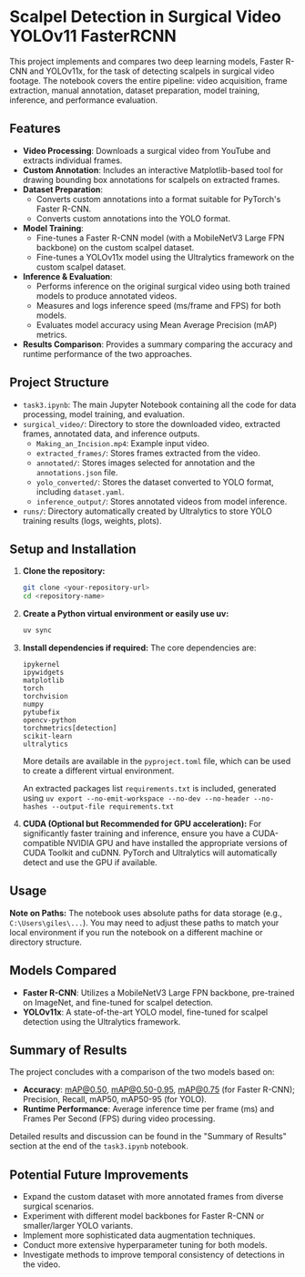 # Scalpel Detection in Surgical Video YOLOv11 FasterRCNN

This project implements and compares two deep learning models, Faster R-CNN and YOLOv11x, for the task of detecting scalpels in surgical video footage. The notebook covers the entire pipeline: video acquisition, frame extraction, manual annotation, dataset preparation, model training, inference, and performance evaluation.

## Features

* **Video Processing**: Downloads a surgical video from YouTube and extracts individual frames.
* **Custom Annotation**: Includes an interactive Matplotlib-based tool for drawing bounding box annotations for scalpels on extracted frames.
* **Dataset Preparation**:
  * Converts custom annotations into a format suitable for PyTorch's Faster R-CNN.
  * Converts custom annotations into the YOLO format.
* **Model Training**:
  * Fine-tunes a Faster R-CNN model (with a MobileNetV3 Large FPN backbone) on the custom scalpel dataset.
  * Fine-tunes a YOLOv11x model using the Ultralytics framework on the custom scalpel dataset.
* **Inference & Evaluation**:
  * Performs inference on the original surgical video using both trained models to produce annotated videos.
  * Measures and logs inference speed (ms/frame and FPS) for both models.
  * Evaluates model accuracy using Mean Average Precision (mAP) metrics.
* **Results Comparison**: Provides a summary comparing the accuracy and runtime performance of the two approaches.

## Project Structure

* `task3.ipynb`: The main Jupyter Notebook containing all the code for data processing, model training, and evaluation.
* `surgical_video/`: Directory to store the downloaded video, extracted frames, annotated data, and inference outputs.
  * `Making_an_Incision.mp4`: Example input video.
  * `extracted_frames/`: Stores frames extracted from the video.
  * `annotated/`: Stores images selected for annotation and the `annotations.json` file.
  * `yolo_converted/`: Stores the dataset converted to YOLO format, including `dataset.yaml`.
  * `inference_output/`: Stores annotated videos from model inference.
* `runs/`: Directory automatically created by Ultralytics to store YOLO training results (logs, weights, plots).

## Setup and Installation

1. **Clone the repository:**

    ```bash
    git clone <your-repository-url>
    cd <repository-name>
    ```

2. **Create a Python virtual environment or easily use uv:**

    ```bash
    uv sync
    ```

3. **Install dependencies if required:**
    The core dependencies are:

    ```
    ipykernel
    ipywidgets
    matplotlib
    torch
    torchvision
    numpy
    pytubefix
    opencv-python
    torchmetrics[detection]
    scikit-learn
    ultralytics
    ```

    More details are available in the `pyproject.toml` file, which can be used to create a different virtual environment.

    An extracted packages list `requirements.txt` is included, generated using `uv export --no-emit-workspace --no-dev --no-header --no-hashes --output-file requirements.txt`

4. **CUDA (Optional but Recommended for GPU acceleration):**
    For significantly faster training and inference, ensure you have a CUDA-compatible NVIDIA GPU and have installed the appropriate versions of CUDA Toolkit and cuDNN. PyTorch and Ultralytics will automatically detect and use the GPU if available.

## Usage

**Note on Paths:** The notebook uses absolute paths for data storage (e.g., `C:\Users\giles\...`). You may need to adjust these paths to match your local environment if you run the notebook on a different machine or directory structure.

## Models Compared

* **Faster R-CNN**: Utilizes a MobileNetV3 Large FPN backbone, pre-trained on ImageNet, and fine-tuned for scalpel detection.
* **YOLOv11x**: A state-of-the-art YOLO model, fine-tuned for scalpel detection using the Ultralytics framework.

## Summary of Results

The project concludes with a comparison of the two models based on:

* **Accuracy**: mAP@0.50, mAP@0.50-0.95, mAP@0.75 (for Faster R-CNN); Precision, Recall, mAP50, mAP50-95 (for YOLO).
* **Runtime Performance**: Average inference time per frame (ms) and Frames Per Second (FPS) during video processing.

Detailed results and discussion can be found in the "Summary of Results" section at the end of the `task3.ipynb` notebook.

## Potential Future Improvements

* Expand the custom dataset with more annotated frames from diverse surgical scenarios.
* Experiment with different model backbones for Faster R-CNN or smaller/larger YOLO variants.
* Implement more sophisticated data augmentation techniques.
* Conduct more extensive hyperparameter tuning for both models.
* Investigate methods to improve temporal consistency of detections in the video.
